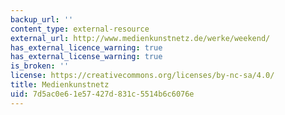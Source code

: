 ```yaml
---
backup_url: ''
content_type: external-resource
external_url: http://www.medienkunstnetz.de/werke/weekend/
has_external_licence_warning: true
has_external_license_warning: true
is_broken: ''
license: https://creativecommons.org/licenses/by-nc-sa/4.0/
title: Medienkunstnetz
uid: 7d5ac0e6-1e57-427d-831c-5514b6c6076e
---
```


